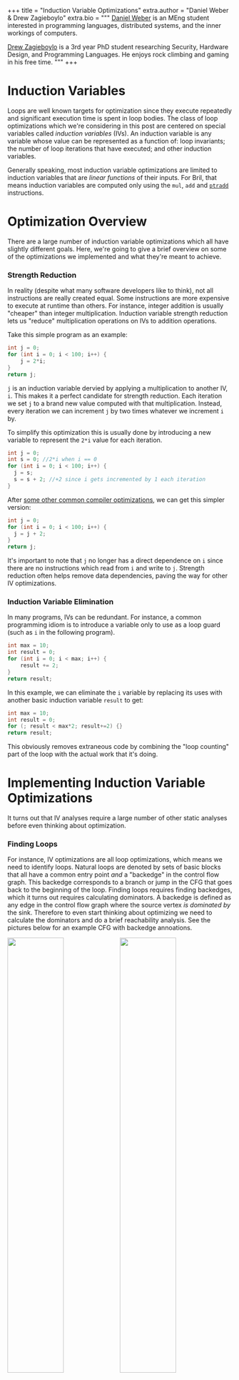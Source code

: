 +++
title = "Induction Variable Optimizations"
extra.author = "Daniel Weber & Drew Zagieboylo"
extra.bio = """
  [Daniel Weber](https://github.com/Dan12) is an MEng student interested in programming languages, distributed systems, and the inner workings of computers.

  [Drew Zagieboylo](https://www.cs.cornell.edu/~dzag/) is a 3rd year PhD student researching Security, Hardware Design, and Programming Languages. He enjoys rock climbing and gaming in his free time.
"""
+++

# Induction Variables

Loops are well known targets for optimization since they execute repeatedly
and significant execution time is spent in loop bodies.
The class of loop optimizations which we're considering in this post
are centered on special variables called _induction variables_ (IVs).
An induction variable is any variable whose value can be represented as a function of:
loop invariants; the number of loop iterations that have executed; and other induction variables.

Generally speaking, most induction variable optimizations are limited to
induction variables that are *linear functions* of their inputs.
For Bril, that means induction variables are computed only using
the `mul`, `add` and [`ptradd`](../manually-managed-memory) instructions.

# Optimization Overview

There are a large number of induction variable optimizations
which all have slightly different goals. Here, we're going
to give a brief overview on some of the optimizations we
implemented and what they're meant to achieve.

### Strength Reduction

In reality (despite what many software developers like to think),
not all instructions are really created equal. Some instructions
are more expensive to execute at runtime than others. For instance,
integer addition is usually "cheaper" than integer multiplication.
Induction variable strength reduction lets us "reduce" multiplication
operations on IVs to addition operations.

Take this simple program as an example:
```C
int j = 0;
for (int i = 0; i < 100; i++) {
    j = 2*i;
}
return j;
```

`j` is an induction variable dervied by applying a multiplication
to another IV, `i`. This makes it a perfect candidate for strength
reduction. Each iteration we set `j` to a brand new value
computed with that multiplication. Instead, every iteration we can increment `j`
by two times whatever we increment `i` by.

To simplify this optimization this is usually done by introducing a new variable
to represent the `2*i` value for each iteration.
```C
int j = 0;
int s = 0; //2*i when i == 0
for (int i = 0; i < 100; i++) {
  j = s;
  s = s + 2; //+2 since i gets incremented by 1 each iteration
}
```
After [some other common compiler optimizations](https://en.wikipedia.org/wiki/Copy_propagation),
we can get this simpler version:
```C
int j = 0;
for (int i = 0; i < 100; i++) {
  j = j + 2;
}
return j;
```

It's important to note that `j` no longer has a direct dependence on `i`
since there are no instructions which read from `i` and write to `j`.
Strength reduction often helps remove data dependencies, paving
the way for other IV optimizations.

### Induction Variable Elimination

In many programs, IVs can be redundant.
For instance, a common programming idiom is to introduce
a variable only to use as a loop guard (such as `i` in the following program).
```C
int max = 10;
int result = 0;
for (int i = 0; i < max; i++) {
    result += 2;
}
return result;
```
In this example, we can eliminate the `i` variable
by replacing its uses with another basic induction variable `result` to get:
```C
int max = 10;
int result = 0;
for (; result < max*2; result+=2) {}
return result;
```
This obviously removes extraneous code by combining the "loop counting"
part of the loop with the actual work that it's doing.

# Implementing Induction Variable Optimizations

It turns out that IV analyses require a large number 
of other static analyses before even thinking about optimization.

### Finding Loops

For instance, IV optimizations are all loop optimizations, which
means we need to identify loops. Natural loops are denoted by sets
of basic blocks that all have a common entry point *and* a "backedge"
in the control flow graph. This backedge corresponds to a branch or
jump in the CFG that goes back to the beginning of the loop.
Finding loops requires finding backedges, which it turns out
requires calculating dominators. A backedge is defined as
any edge in the control flow graph where the source vertex
_is dominated by_ the sink. Therefore to even start thinking about
optimizing we need to calculate the dominators and do a brief
reachability analysis. See the pictures below for an example CFG
with backedge annoations.

<img src="cfg.png" style="width:50%"/><img src="dom.png" style="width:50%"/>
On the left hand side we have the control flow graph where its only backedge
is represented as a dashed line. The right hand side picture shows all of the
dominators; each red line can be read as "is dominated by". As you can see,
the only edge in the CFG which is the reverse of an edge in the dominator graph
is the backedge from `body` to `loop`.

There are some other subtleties here with nested loops or two loops which happen
to have the same entry block. We elide these into single loops to avoid
incorrectly re-writing induction variables while only looking at one loop at a time.
This approximation of loop structure prevents our analysis from finding some
optimization opportunities but preserves correctness.

### Identifying Induction Variables

Once we find loops, then we need to figure out which variables exactly *are*
induction variables. We divide IVs into two categories: _basic_ induction variables;
and _derived_ induction variables. The most common examples of IVs are the
loop variables that are only used for loop tests (say `i` in the following code):
```C
for (int i = 0; i < 100; i++) {
  A[i] = 0;
}
```
However, basic IVs are more generally defined:
> A basic induction variable, X, is a variable whose only
>  updates within the loop are of the form X = X + _c_, where
>  _c_ is loop-invariant.

In Bril, _c_ is always a variable (as opposed to an inlined constant) so we need to do some sort
of analysis to determine if instruction operands are loop-invariant.
We use a [reaching definition](https://en.wikipedia.org/wiki/Reaching_definition)
analysis to find such variables. We consider any variable to be loop-invariant
if: 1) all of its definitions which reach the loop entrance originate outside
the loop; or 2) it has only one reaching definition which is a `const` expression.

In our implementation we only identify a subset of basic IVs, specifically those
that are updated precisely once inside the loop. We did this for simplicity,
since it greatly reduces the complexity of future IV optimizations.
An elegant way to deal with this complexity would be to run IV optimizations on
[SSA](https://en.wikipedia.org/wiki/Static_single_assignment_form) code,
since all variables have only one definition.

In addition to basic IVs, derived IVs are also eligible for optimization.
A derived IV is:
> A variable with exactly _one_ definition inside the loop whose value is
> a linear function of loop-invariants and a basic IV.

There are several methods for finding _derived_ IVs, the most
general one being a dataflow analysis. We decided to implement a simpler
but probably less efficient and less complete
approach that just involved scanning all of the
definitions in the loop and collecting a set of definitions which satisfy
the above constraints.

In Bril, in particular, our algorithm can be 
_very_ approximate. Since each definition can only implement
one operation, there may be derived IVs which are comprised of multiple
Bril defintions. For example, in Bril, `x = 3*i + 4` looks like:
```C
x:int = mul i three; //three has been defined as const 3
x:int = add x four;  //four has been defined as const 4
```
Our code doesn't consider `x` an induction variable because
of our very approximate heuristic: "`x` is updated twice in the
loop, so it may not be an IV".

### Induction Variable Representation

In most compilers, induction variables have a standard representation,
which we also adopt. Every induction variable is symboliclly stored
as a tuple of the form `(i, a, b)` where `i` is a _base IV_.
You can read this as `induction variable x = ai + b`; a neat consequence
of this representation is that base induction variables are all of the form `(i, 1, 0)`
since `i = i*1 + 0`. In our compiler, `a` and `b` can be the name of any loop-invariant variable.
This representation is easy to serialize into a sequence of Bril instructions.

### Liveness

Since induction variable elmination is meant to delete unnecessary
variable assigments, we need to be truly sure that those induction variables
are not used outside of the loop's scope (or ensure that we update its final
output value at the end of the loop).
We use a [liveness dataflow analysis](https://en.wikipedia.org/wiki/Live_variable_analysis)
to compute all of the "live-ins" and "live-outs" of every basic block.

Unfortunately, this isn't enough for eliminating "useless" induction variables.
Consider the following Bril-esque C program:
```C
int max = 10;
int result = 0;
int i = 0;
LOOP:
  if (result < max*2) //live-ins = [result, i, max]
    goto BODY;
  else 
    goto END; //live-outs = [result, i]
BODY:
  result = result + 2; //live-ins = [result, i]
  i = i + 1;
  goto LOOP; //live-outs = [result, i]
END: // live-ins = [result]
return result;
```
Even though `i` is used only to update itself,
a standard liveness analysis says that `i` must be both a live-out and a live-in
for all of the loop blocks. This prevents local dead code analyses from removing the useless update: `i = i + 1`.

Instead of local liveness, we need to consider the live-outs _of the entire loop_.
Therefore, when considering the liveness of IVs that we're trying to eliminate,
we don't check the live-outs of any one basic block.
Instead, we union all of the live-ins of the
loop's successors. If `i` is not in that set of variables, we know that no code
which executes after the loop will use `i` and we can safely delete it.

In the example above, the only successor to the loop is the `END` block
and therefore the only live-out of the loop is `result`.


### Strength Reduction Implementation

Strength reduction targets _derived_ IVs, specifically.
Our implementation attempts to apply this optimization to
all derived IVs in the program. Since strength reduction can
increase the total dynamic instruction count (in some cases)
and code size (in all cases) you might imagine 
using some heuristic to decide when to apply this optimization.

Otherwise, our implementation is very standard and follows this
algorithm to optimize _derived_ IV `x = (i, a, b)`:
 1) Before the beginning of the loop, create a fresh variable `f` and
    initialize it to `f = a*i + b`
 2) Replace the one assignment to `x` in the loop with `x = f`
 3) Immediately following the update to `i`, insert the update `f = f + a`

Our implementation is somewhat naive and inserts a number of `id`
and other instructions which can be eliminated by copy propagation.
Step (3) from the above algorithm is simplified since we ensure that
basic induction variables are updated only once in the loop. If we were to
allow multiple updates to `i` we'd need to follow the correct update to `i`.

### Basic induction variable elimination

After running strength reduction, we attempted to eliminate all basic induction variables from the program.
We chose to run this following strength reduction since that optimization often removes dependencies on basic IVs.
The first step of IVE is to chose a derived IV to replace the basic IV. This was another opportunity for applying
heuristics to guide our optimizations; instead, we chose which derived IV to use arbitrarily.
Once we picked this IV, we iterated over all comparisons in the loop which used the basic IV as an argument
and a loop-invariant variable as the other argument.
For each of these comparisons we replaced the basic IV with the derived IV and inserted instructions
to compute the appropriate value of the other argument. Since the other argument was loop-invariant,
we lifted these instructions outside of the loop (this is very similar to step (1) of strength reduction).

For example, in this C code, if `k` is an IV of the form `(i,3,5)` and `n` is loop-invariant:
```C
if (i < n) {
  ...
}
```
We can replace `i` and `n` in this conditional with the following:
```C
if (k < 3*n + 5) {
  ...
}
```

This transformation removes uses of `i` and can likely eliminate all uses _except_ for the use in the write to itself (`i = i + c`). If this is the case, and `i` is not a live-out of the loop we can remove this assignment (as mentioned before, global DCE won't normally remvoe this update). Our implementation does delete such dead code.
Note that, even if `i` is a live-out it's sometimes possible to push this `i = i + c` update to the _end_ of the loop so that it is not part of the loop body; however we didn't implement this due to its complexity and questionable utility.

At this point we have successfully removed all traces of `i` from the loop. `i` might still be used to initialize some of the strength reduction variables in the beginning of the loop. However, if `i` is initialized to a constant, this can probably be eliminated with constant propagation and simple dead code elimination.

# Evaluating our Optimizations

In order to evaluate our optimization, we modified the `brili` Bril interpreter to also optionally output the breakdown of dynamically executed instructions by opcode. This allowed us to quantify both the effect on total dynamic instruction count and validate the impact of strength reduction. Nevertheless, these results are not indicative of real world performance gains. In particular, while being interpreted, it is unlikely that strength reduction will yield a significant (if any) real time speedup. Furthermore, if the Bril that we generate was compiled using something like LLVM, different processors may have different costs for adds and multiplies, which may render strength reduction less useful. Nevertheless, these measurements are a good indication that our pass is doing what it is supposed to (reducing the number of typically expensive operations).


In order to get some measurements for our optimization, we created a test suite of several different types of programs. One type of program is a "sanity check" program, which is a small program on which we could predict how our optimizations would perform. These helped us validate the correctness of our optimizations. The other type of program is a "real world" program, which is supposed to represent a real world task in order to see what kind of performance improvements we can get on more realistic programs.

The following table breaks down dynamic instructions counts for each of the programs we tested:

| Program  | Loop Iterations | Total ICBase | Total IC Opt | mul Count Base | mul Count Opt | add Count Base | add Count Opt | ptradd Count Base | ptradd Cont Opt | id Count Base | id Count Opt |
|:-:|:-:|:-:|:-:|:-:|:-:|:-:|:-:|:-:|:-:|:-:|:-:|
| array | 8 | 95  | 118 | 0  | 2 | 24  | 24  | 16  | 18  | 2 | 18  |
| array_mul  | 8 | 113 | 136 | 17 | 5 | 24  | 40 | 16  | 16  | 2 | 18  |
| strength | 30 | 187 | 193 | 30 | 3 | 60 | 60 | 0   | 0   | 0 | 30  |
| strength_large | 1000 | 6007 | 6013 | 1000 | 3 | 2000 | 2000 | 0 | 0 | 0 | 1000 |
| fib    | 48 | 642 | 700 | 0  | 4 | 194 | 98  | 146 | 150 | 0 | 144 |
| mat_mul_8 | 512 | 10828 | 11076 | 2048 | 541 | 2632 | 2704 | 1728 | 1728 | 3 | 1539 |


### Test Descriptions:
 - array: Accesses several arrays with an index variable for each array.
 - array_mul: The same as _array_ but the acceses use multiplication to calculate array offsets.
 - strength: A simple loop that should be a good candidate for strength reduction.
 - strength_large: Strength but executing more loop iterations.
 - fib: Calculates the first 50 fibonacci numbers and stores them into an array.
 - mat_mul_8: Multiplies two 8x8 matricies. Note that this test starts with 588 matrix initialization instructions which are common to all executions (none of the initializers are multiplies).

